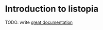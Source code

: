 # Introduction to listopia

TODO: write [great documentation](http://jacobian.org/writing/what-to-write/)
